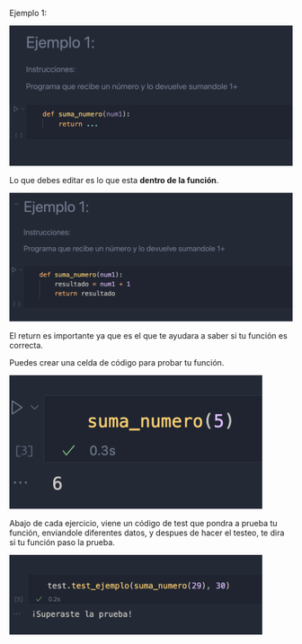 Ejemplo 1:

<img src='./assets/ejemplo1.png' width='550'>

Lo que debes editar es lo que esta **dentro de la función**.

<img src='./assets/ejemplo2.png' width='550'>

El return es importante ya que es el que te ayudara a saber si tu función es correcta.

Puedes crear una celda de código para probar tu función.

<img src='./assets/ejemplo3.png' width='450'>

Abajo de cada ejercicio, viene un código de test que pondra a prueba tu función, enviandole diferentes datos, y despues de hacer el testeo, te dira si tu función paso la prueba.

<img src='./assets/test.png' width='450'>
